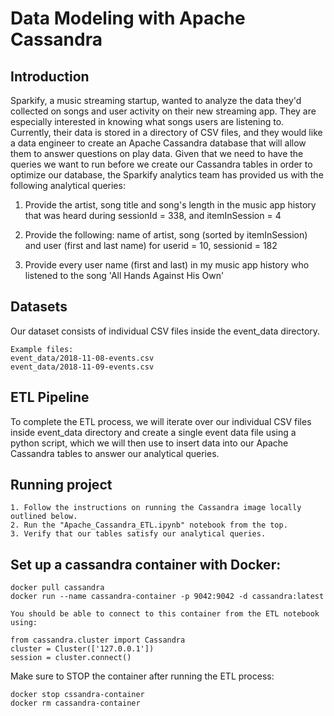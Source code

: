 # Data Modeling with Apache Cassandra

## Introduction

Sparkify, a music streaming startup, wanted to analyze the data they'd collected on songs and user activity on their new streaming app.
They are especially interested in knowing what songs users are listening to. Currently, their data is stored in a directory of CSV files,
and they would like a data engineer to create an Apache Cassandra database that will allow them to answer questions on play data.
Given that we need to have the queries we want to run before we create our Cassandra tables in order to optimize our database,
the Sparkify analytics team has provided us with the following analytical queries:

1. Provide the artist, song title and song's length in the music app history that was heard during sessionId = 338, and itemInSession = 4

2. Provide the following: name of artist, song (sorted by itemInSession) and user (first and last name) for userid = 10, sessionid = 182

3. Provide every user name (first and last) in my music app history who listened to the song 'All Hands Against His Own'

## Datasets

Our dataset consists of individual CSV files inside the event_data directory.

```
Example files:
event_data/2018-11-08-events.csv
event_data/2018-11-09-events.csv

```
## ETL Pipeline

To complete the ETL process, we will iterate over our individual CSV files inside event_data directory and create a single event data file using a python script, which we will then use to insert data into our Apache Cassandra tables to answer our analytical queries.


## Running project
```
1. Follow the instructions on running the Cassandra image locally outlined below.
2. Run the "Apache_Cassandra_ETL.ipynb" notebook from the top.
3. Verify that our tables satisfy our analytical queries. 
```

## Set up a cassandra container with Docker:

```
docker pull cassandra
docker run --name cassandra-container -p 9042:9042 -d cassandra:latest
```
```
You should be able to connect to this container from the ETL notebook using:

from cassandra.cluster import Cassandra
cluster = Cluster(['127.0.0.1'])
session = cluster.connect()

```
Make sure to STOP the container after running the ETL process:
```
docker stop cssandra-container
docker rm cassandra-container
```
